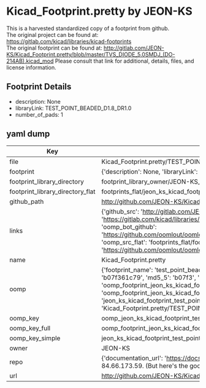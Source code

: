 # Kicad_Footprint.pretty by JEON-KS  
This is a harvested standardized copy of a footprint from github.  
The original project can be found at:  
https://gitlab.com/kicad/libraries/kicad-footprints  
The original footprint can be found at:
http://gitlab.com/JEON-KS/Kicad_Footprint.pretty/blob/master/TVS_DIODE_5.0SMDJ_(DO-214AB).kicad_mod
Please consult that link for additional, details, files, and license information.  
## Footprint Details
* description: None  
* libraryLink: TEST_POINT_BEADED_D1.8_DR1.0  
* number_of_pads: 1  
## yaml dump  
| Key | Value |  
| --- | --- |  
| file | Kicad_Footprint.pretty/TEST_POINT_BEADED_D1.8_DR1.0.kicad_mod |  
| footprint | {'description': None, 'libraryLink': 'TEST_POINT_BEADED_D1.8_DR1.0', 'number_of_pads': 1} |  
| footprint_library_directory | footprint_library_owner/JEON-KS_Kicad_Footprint.pretty |  
| footprint_library_directory_flat | footprints_flat/jeon_ks_kicad_footprint_test_point_beaded_d1_8_dr1_0/working |  
| github_path | http://github.com/JEON-KS/Kicad_Footprint.pretty/blob/master/TEST_POINT_BEADED_D1.8_DR1.0.kicad_mod |  
| links | {'github_src': 'http://gitlab.com/JEON-KS/Kicad_Footprint.pretty/blob/master/TVS_DIODE_5.0SMDJ_(DO-214AB).kicad_mod', 'github_src_repo': 'https://gitlab.com/kicad/libraries/kicad-footprints', 'oomp_bot': 'footprints/jeon_ks_kicad_footprint_test_point_beaded_d1_8_dr1_0/working', 'oomp_bot_github': 'https://github.com/oomlout/oomlout_oomp_footprint_bot/tree/main/footprints/jeon_ks_kicad_footprint_test_point_beaded_d1_8_dr1_0/working', 'oomp_src_flat': 'footprints_flat/footprints_flat/jeon_ks_kicad_footprint_test_point_beaded_d1_8_dr1_0/working', 'oomp_src_flat_github': 'https://github.com/oomlout/oomlout_oomp_footprint_src/tree/main/footprints_flat/jeon_ks_kicad_footprint_test_point_beaded_d1_8_dr1_0/working'} |  
| name | Kicad_Footprint.pretty |  
| oomp | {'footprint_name': 'test_point_beaded_d1_8_dr1_0', 'library_name': 'kicad_footprint', 'md5': 'b07f361c79b1784d80ee11c2b47904c6', 'md5_10': 'b07f361c79', 'md5_5': 'b07f3', 'md5_6': 'b07f36', 'oomp_key': 'oomp_jeon_ks_kicad_footprint_test_point_beaded_d1_8_dr1_0', 'oomp_key_extra': 'oomp_footprint_jeon_ks_kicad_footprint_test_point_beaded_d1_8_dr1_0', 'oomp_key_full': 'oomp_footprint_jeon_ks_kicad_footprint_test_point_beaded_d1_8_dr1_0_b07f36', 'oomp_key_simple': 'jeon_ks_kicad_footprint_test_point_beaded_d1_8_dr1_0', 'original_filename': 'Kicad_Footprint.pretty/TEST_POINT_BEADED_D1.8_DR1.0.kicad_mod', 'owner_name': 'jeon_ks'} |  
| oomp_key | oomp_jeon_ks_kicad_footprint_test_point_beaded_d1_8_dr1_0 |  
| oomp_key_full | oomp_footprint_jeon_ks_kicad_footprint_test_point_beaded_d1_8_dr1_0 |  
| oomp_key_simple | jeon_ks_kicad_footprint_test_point_beaded_d1_8_dr1_0 |  
| owner | JEON-KS |  
| repo | {'documentation_url': 'https://docs.github.com/rest/overview/resources-in-the-rest-api#rate-limiting', 'message': "API rate limit exceeded for 84.66.173.59. (But here's the good news: Authenticated requests get a higher rate limit. Check out the documentation for more details.)"} |  
| url | http://github.com/JEON-KS/Kicad_Footprint.pretty |  

